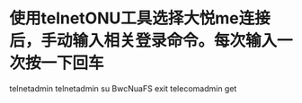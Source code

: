 # 使用telnetONU工具选择大悦me连接后，手动输入相关登录命令。每次输入一次按一下回车
telnetadmin
telnetadmin
su
BwcNuaFS
exit
telecomadmin get